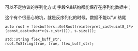 可以不定协议的序列化方式
字段名&结构都能保存在序列化数据中；

这个有个很恶心的坑，就是反序列化的时候，数据不能以'\n'结尾
```
auto root = flexbuffers::GetRoot(reinterpret_cast<uint8_t*>(const_cast<char*>(s.c_str())), s.size());

std::string flex_buff_str;
root.ToString(true, true, flex_buff_str);
```